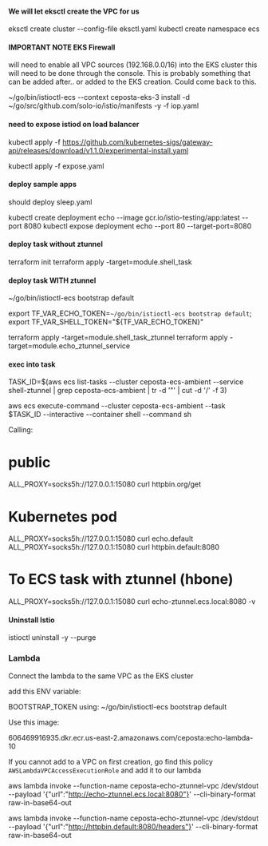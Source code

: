 
#### We will let eksctl create the VPC for us
eksctl create cluster --config-file eksctl.yaml
kubectl create namespace ecs

#### IMPORTANT NOTE EKS Firewall
will need to enable all VPC sources (192.168.0.0/16) into the EKS cluster
this will need to be done through the console. 
This is probably something that can be added after.. or added to the EKS creation. Could come back to this. 


~/go/bin/istioctl-ecs --context ceposta-eks-3 install -d ~/go/src/github.com/solo-io/istio/manifests -y -f iop.yaml

#### need to expose istiod on load balancer
kubectl apply -f https://github.com/kubernetes-sigs/gateway-api/releases/download/v1.1.0/experimental-install.yaml

kubectl apply -f expose.yaml

#### deploy sample apps
should deploy sleep.yaml

kubectl create deployment  echo --image gcr.io/istio-testing/app:latest --port 8080 
kubectl expose deployment echo --port 80 --target-port=8080 



#### deploy task without ztunnel
terraform init
terraform apply -target=module.shell_task


#### deploy task WITH ztunnel
~/go/bin/istioctl-ecs bootstrap default

export TF_VAR_ECHO_TOKEN=`~/go/bin/istioctl-ecs bootstrap default`; export TF_VAR_SHELL_TOKEN="${TF_VAR_ECHO_TOKEN}"

terraform apply -target=module.shell_task_ztunnel
terraform apply -target=module.echo_ztunnel_service


#### exec into task
TASK_ID=$(aws ecs list-tasks --cluster ceposta-ecs-ambient --service shell-ztunnel | grep ceposta-ecs-ambient | tr -d '"' | cut -d '/' -f 3)

aws ecs execute-command --cluster ceposta-ecs-ambient --task $TASK_ID --interactive --container shell --command sh


Calling:

# public
ALL_PROXY=socks5h://127.0.0.1:15080 curl httpbin.org/get

# Kubernetes pod
ALL_PROXY=socks5h://127.0.0.1:15080 curl echo.default
ALL_PROXY=socks5h://127.0.0.1:15080 curl httpbin.default:8080

# To ECS task with ztunnel (hbone)
ALL_PROXY=socks5h://127.0.0.1:15080 curl echo-ztunnel.ecs.local:8080 -v



#### Uninstall Istio
istioctl uninstall -y --purge



### Lambda

Connect the lambda to the same VPC as the EKS cluster

add this ENV variable:

BOOTSTRAP_TOKEN
using: ~/go/bin/istioctl-ecs bootstrap default

Use this image: 

606469916935.dkr.ecr.us-east-2.amazonaws.com/ceposta:echo-lambda-10 

If you cannot add to a VPC on first creation, go find this policy `AWSLambdaVPCAccessExecutionRole` and add it to our lambda


aws lambda invoke --function-name ceposta-echo-ztunnel-vpc /dev/stdout --payload '{"url":"http://echo-ztunnel.ecs.local:8080"}' --cli-binary-format raw-in-base64-out

aws lambda invoke --function-name ceposta-echo-ztunnel-vpc /dev/stdout --payload '{"url":"http://httpbin.default:8080/headers"}' --cli-binary-format raw-in-base64-out